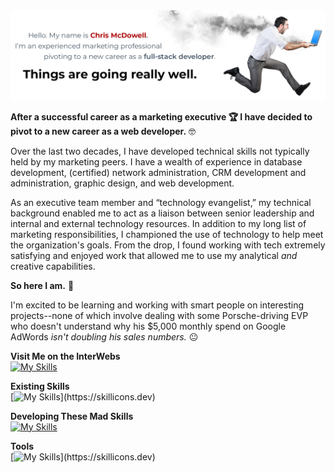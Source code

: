 <img src="GitHub Profile Banner 1.jpg" alt="Chris McDowell, experienced marketing professional pivoting to a new career as a full-stack developer.">

**After a successful career as a marketing executive :trophy: I have decided to pivot to a new career as a web developer.** :nerd_face:

Over the last two decades, I have developed technical skills not typically held by my marketing peers. I have a wealth of experience in database development, (certified) network administration, CRM development and administration, graphic design, and web development.

As an executive team member and “technology evangelist,” my technical background enabled me to act as a liaison between senior leadership and internal and external technology resources. In addition to my long list of marketing responsibilities, I championed the use of technology to help meet the organization's goals. From the drop, I found working with tech extremely satisfying and enjoyed work that allowed me to use my analytical *and* creative capabilities.

**So here I am.** :rocket:

I'm excited to be learning and working with smart people on interesting projects--none of which involve dealing with some Porsche-driving EVP who doesn't understand why his $5,000 monthly spend on Google AdWords *isn't doubling his sales numbers.* :neutral_face:

**Visit Me on the InterWebs**<br>
[![My Skills](https://skillicons.dev/icons?i=gmail,linkedin)](https://skillicons.dev)


**Existing Skills**<br>
[![My Skills](https://skillicons.dev/icons?i=mysql,wordpress,ps,ai,)](https://skillicons.dev)

**Developing These Mad Skills**<br>
[![My Skills](https://skillicons.dev/icons?i=html,css,js,py,react)](https://skillicons.dev)

**Tools**<br>
[![My Skills](https://skillicons.dev/icons?i=git,github,visualstudio,discord,)](https://skillicons.dev)
